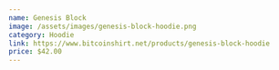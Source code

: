 ```yaml
---
name: Genesis Block
image: /assets/images/genesis-block-hoodie.png
category: Hoodie
link: https://www.bitcoinshirt.net/products/genesis-block-hoodie
price: $42.00
---
```

